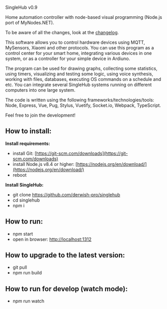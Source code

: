 
SingleHub v0.9

Home automation controller with node-based visual programming (Node.js port of MyNodes.NET).

To be aware of all the changes, look at the [changelog](https://github.com/derwish-pro/singlehub/blob/master/CHANGELOG.md).

This software allows you to control hardware devices using MQTT, MySensors, Xiaomi and other protocols. You can use this program as a control center for your smart home, integrating various devices in one system, or as a controller for your simple device in Ardiuno. 

The program can be used for drawing graphs, collecting some statistics, using timers, visualizing and testing some logic, using voice synthesis, working with files, databases, executing OS commands on a schedule and etc. You can integrate several SingleHub systems running on different computers into one large system.

The code is written using the following frameworks/technologies/tools: Node, Express, Vue, Pug, Stylus, Vuetify, Socket.io, Webpack, TypeScript.

Feel free to join the development!




**How to install:**
-------------------

**Install requirements:**
- install Git: [https://git-scm.com/downloads](https://git-scm.com/downloads)
- install Node.js v8.4 or higher: [https://nodejs.org/en/download/](https://nodejs.org/en/download/)
- reboot


**Install SingleHub:**

- git clone https://github.com/derwish-pro/singlehub
- cd singlehub
- npm i


**How to run:**
-------------------

- npm start
- open in browser: [http://localhost:1312](http://localhost:1312)


**How to upgrade to the latest version:**
-------------------

- git pull
- npm run build



**How to run for develop (watch mode):**
-------------------
- npm run watch
